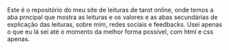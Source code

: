 Este é o repositório do meu site de leituras de tarot online, onde temos a aba prncipal que mostra as leituras e os valores e as abas secundárias de
explicação das leituras, sobre mim, redes sociais e feedbacks.
Usei apenas o que eu lá sei até o momento da melhor forma possível, com html e css apenas.